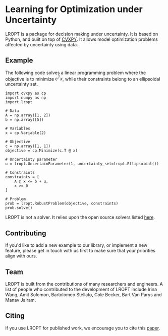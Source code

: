 
Learning for Optimization under Uncertainty
=====================

LROPT is a package for decision making under uncertainty. It is based on Python, and built on top of [CVXPY](https://www.cvxpy.org). It allows model optimization problems affected by uncertainty using data. 

## Example

The following code solves a linear programming problem where the objective is to minimize $c^Tx$, while their constraints belong to an ellipsoidal uncertainty set. 

```python3
import cvxpy as cp
import numpy as np
import lropt

# Data
A = np.array([1, 2]) 
b = np.array([5])     

# Variables
x = cp.Variable(2)

# Objective
c = np.array([1, 1])
objective = cp.Minimize(c.T @ x)

# Uncertainty parameter
u = lropt.UncertainParameter(1, uncertainty_set=lropt.Ellipsoidal())

# Constraints
constraints = [
    A @ x <= b + u,
    x >= 0
]

# Problem
prob = lropt.RobustProblem(objective, constraints)
prob.solve()
```

LROPT is not a solver. It relies upon the open source solvers listed [here](https://www.cvxpy.org/tutorial/solvers/index.html#solve-method-options).


## Contributing

If you'd like to add a new example to our library, or implement a new feature,
please get in touch with us first to make sure that your priorities align with
ours. 

## Team

LROPT is  built from the contributions of many
researchers and engineers. A list of people who contributed to the development of LROPT include Irina Wang, Amit Solomon, Bartolomeo Stellato, Cole Becker, Bart Van Parys and Manav Jairam. 

## Citing

If you use LROPT for published work, we encourage you to cite this [paper](https://arxiv.org/abs/2305.19225).